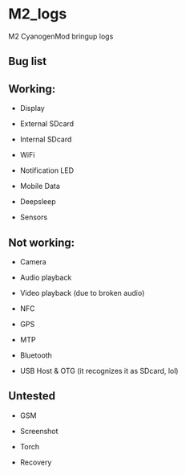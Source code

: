 M2_logs
=======

M2 CyanogenMod bringup logs


Bug list
----------


Working:
--------

- Display

- External SDcard

- Internal SDcard

- WiFi

- Notification LED

- Mobile Data

- Deepsleep

- Sensors


Not working:
-----------
- Camera

- Audio playback

- Video playback (due to broken audio)

- NFC

- GPS

- MTP

- Bluetooth

- USB Host & OTG (it recognizes it as SDcard, lol)

Untested
----------

- GSM

- Screenshot

- Torch

- Recovery

